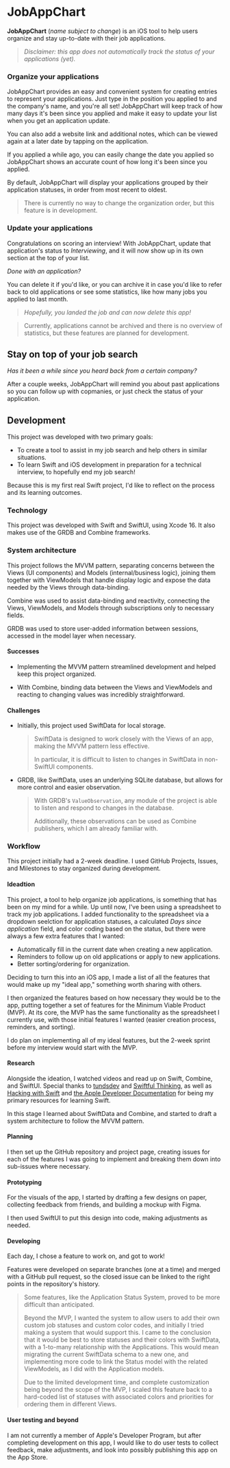 # JobAppChart

**JobAppChart** (*name subject to change*) is an iOS tool to help users organize and stay up-to-date with their job applications.

> *Disclaimer: this app does not automatically track the status of your applications (yet).*

### Organize your applications

JobAppChart provides an easy and convenient system for creating entries to represent your applications.
Just type in the position you applied to and the company's name, and you're all set!
JobAppChart will keep track of how many days it's been since you applied and make it easy to update your list when you get an application update.

You can also add a website link and additional notes, which can be viewed again at a later date by tapping on the application.

If you applied a while ago, you can easily change the date you applied so JobAppChart shows an accurate count of how long it's been since you applied.

By default, JobAppChart will display your applications grouped by their application statuses, in order from most recent to oldest.

> There is currently no way to change the organization order, but this feature is in development.

### Update your applications

Congratulations on scoring an interview!
With JobAppChart, update that application's status to *Interviewing*, and it will now show up in its own section at the top of your list.

*Done with an application?*

You can delete it if you'd like, or you can archive it in case you'd like to refer back to old applications or see some statistics, like how many jobs you applied to last month.

> *Hopefully, you landed the job and can now delete this app!*

> Currently, applications cannot be archived and there is no overview of statistics, but these features are planned for development.

## Stay on top of your job search

<!-- *Want to apply to a job every day?*

JobAppChart will send you daily reminders if you forget to apply, helping to keep you accountable.

> Notification preferences can be adjusted. -->

*Has it been a while since you heard back from a certain company?*

After a couple weeks, JobAppChart will remind you about past applications so you can follow up with copmanies, or just check the status of your application.

## Development

This project was developed with two primary goals:

- To create a tool to assist in my job search and help others in similar situations.
- To learn Swift and iOS development in preparation for a technical interview, to hopefully end my job search!
  
Because this is my first real Swift project, I'd like to reflect on the process and its learning outcomes.

### Technology

This project was developed with Swift and SwiftUI, using Xcode 16.
It also makes use of the GRDB and Combine frameworks.

### System architecture

This project follows the MVVM pattern, separating concerns between the Views (UI components) and Models (internal/business logic), joining them together with ViewModels that handle display logic and expose the data needed by the Views through data-binding.

Combine was used to assist data-binding and reactivity, connecting the Views, ViewModels, and Models through subscriptions only to necessary fields.

GRDB was used to store user-added information between sessions, accessed in the model layer when necessary.

#### Successes

- Implementing the MVVM pattern streamlined development and helped keep this project organized.

- With Combine, binding data between the Views and ViewModels and reacting to changing values was incredibly straightforward.
   
#### Challenges

- Initially, this project used SwiftData for local storage.
  > SwiftData is designed to work closely with the Views of an app, making the MVVM pattern less effective.
  >
  > In particular, it is difficult to listen to changes in SwiftData in non-SwiftUI components.

- GRDB, like SwiftData, uses an underlying SQLite database, but allows for more control and easier observation.
  > With GRDB's `ValueObservation`, any module of the project is able to listen and respond to changes in the database.
  >
  > Additionally, these observations can be used as Combine publishers, which I am already familiar with.
 
### Workflow

This project initially had a 2-week deadline. I used GitHub Projects, Issues, and Milestones to stay organized during development.

#### Ideadtion

This project, a tool to help organize job applications, is something that has been on my mind for a while. Up until now, I've been using a spreadsheet to track my job applications. I added functionality to the spreadsheet via a dropdown seelction for application statuses, a calculated *Days since application* field, and color coding based on the status, but there were always a few extra features that I wanted:

- Automatically fill in the current date when creating a new application.
- Reminders to follow up on old applications or apply to new applications.
- Better sorting/ordering for organization.

Deciding to turn this into an iOS app, I made a list of all the features that would make up my "ideal app," something worth sharing with others.

I then organized the features based on how necessary they would be to the app, putting together a set of features for the Minimum Viable Product (MVP). At its core, the MVP has the same functionality as the spreadsheet I currently use, with those initial features I wanted (easier creation process, reminders, and sorting).

I do plan on implementing all of my ideal features, but the 2-week sprint before my interview would start with the MVP.

#### Research

Alongside the ideation, I watched videos and read up on Swift, Combine, and SwiftUI.
Special thanks to [tundsdev](https://www.youtube.com/@tundsdev) and [Swiftful Thinking](https://www.youtube.com/@SwiftfulThinking), as well as [Hacking with Swift](https://www.hackingwithswift.com/) and [the Apple Developer Documentation](https://developer.apple.com/documentation) for being my primary resources for learning Swift.

In this stage I learned about SwiftData and Combine, and started to draft a system architecture to follow the MVVM pattern.

#### Planning

I then set up the GitHub repository and project page, creating issues for each of the features I was going to implement and breaking them down into sub-issues where necessary.

#### Prototyping

For the visuals of the app, I started by drafting a few designs on paper, collecting feedback from friends, and building a mockup with Figma.

I then used SwiftUI to put this design into code, making adjustments as needed.

#### Developing

Each day, I chose a feature to work on, and got to work!

Features were developed on separate branches (one at a time) and merged with a GitHub pull request, so the closed issue can be linked to the right points in the repository's history.

> Some features, like the Application Status System, proved to be more difficult than anticipated.
>
> Beyond the MVP, I wanted the system to allow users to add their own custom job statuses and custom color codes, and initially I tried making a system that would support this.
> I came to the conclusion that it would be best to store statuses and their colors with SwiftData, with a 1-to-many relationship with the Applications.
> This would mean migrating the current SwiftData schema to a new one, and implementing more code to link the Status model with the related ViewModels, as I did with the Application models.
>
> Due to the limited development time, and complete customization being beyond the scope of the MVP, I scaled this feature back to a hard-coded list of statuses with associated colors and priorities for ordering them in different Views.

#### User testing and beyond

I am not currently a member of Apple's Developer Program, but after completing development on this app, I would like to do user tests to collect feedback, make adjustments, and look into possibly publishing this app on the App Store.
